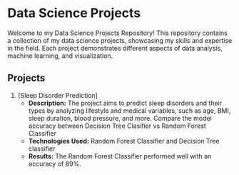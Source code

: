 # Data Science Projects

Welcome to my Data Science Projects Repository! This repository contains a collection of my data science projects, showcasing my skills and expertise in the field. Each project demonstrates different aspects of data analysis, machine learning, and visualization.

## Projects

1. [Sleep Disorder Prediction]
   - **Description:** The project aims to predict sleep disorders and their types by analyzing lifestyle and medical variables, such as age, BMI, sleep duration, blood pressure, and more. Compare the model accuracy between Decision Tree Clasifier vs Random Forest Classifier
   - **Technologies Used:** Random Forest Classifier and Decision Tree classifier
   - **Results:** The Random Forest Classifier performed well with an accuracy of 89%.
